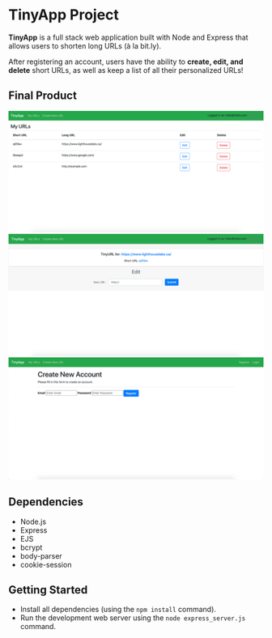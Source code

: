 # TinyApp Project

**TinyApp** is a full stack web application built with Node and Express that allows users to shorten long URLs (à la bit.ly).

After registering an account, users have the ability to **create, edit, and delete** short URLs, as well as keep a list of all their personalized URLs!



## Final Product

!["Display page for all of the user created URLs!"](https://github.com/JacquelineJG/tinyapp/blob/master/docs/urls-page.png?raw=true)
!["Short URLs page where you see your newly created tinyURL!"](https://github.com/JacquelineJG/tinyapp/blob/master/docs/short-urls-page.png?raw=true)
!["User registration page where users can create a profile!"](https://github.com/JacquelineJG/tinyapp/blob/master/docs/user-register-page.png?raw=true)

## Dependencies

- Node.js
- Express
- EJS
- bcrypt
- body-parser
- cookie-session

## Getting Started

- Install all dependencies (using the `npm install` command).
- Run the development web server using the `node express_server.js` command.